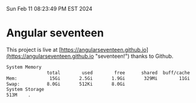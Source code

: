 Sun Feb 11 08:23:49 PM EST 2024

# Angular seventeen


This project is live at [https://angularseventeen.github.io](https://angularseventeen.github.io "seventeen!") thanks to Github.

```bash
System Memory
               total        used        free      shared  buff/cache   available
Mem:            15Gi       2.5Gi       1.9Gi       329Mi        11Gi        12Gi
Swap:          8.0Gi       512Ki       8.0Gi
System Storage
513M	.
